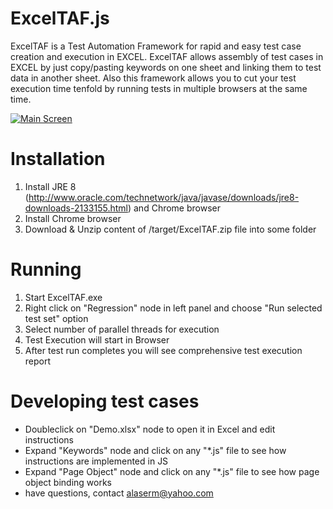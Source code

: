 # ExcelTAF.js
ExcelTAF is a  Test Automation Framework for rapid and easy test case creation and execution in EXCEL.
ExcelTAF allows assembly of test cases in EXCEL by just copy/pasting keywords on one sheet and linking them to test data in another sheet.
Also this framework allows you to cut your test execution time tenfold by running tests in multiple browsers at the same time.

[![Main Screen](http://23.236.144.243/VisualTAFScreenshots/excellinkingtoanothersheet.png)](http://23.236.144.243/VisualTAFScreenshots/overallcomponents.png)


# Installation
1. Install JRE 8 (http://www.oracle.com/technetwork/java/javase/downloads/jre8-downloads-2133155.html) and Chrome browser
2. Install Chrome browser
3. Download & Unzip content of /target/ExcelTAF.zip file into some folder

# Running
1. Start ExcelTAF.exe
5. Right click on "Regression" node in left panel and choose "Run selected test set" option
6. Select number of parallel threads for execution
7. Test Execution will start in Browser
8. After test run completes you will see comprehensive test execution report

# Developing test cases
- Doubleclick on "Demo.xlsx" node to open it in Excel and edit instructions
- Expand "Keywords" node and click on any "*.js" file to see how instructions are implemented in JS
- Expand "Page Object" node and click on any "*.js" file to see how page object binding works
- have questions, contact alaserm@yahoo.com

